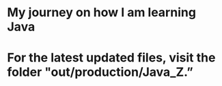# My journey on how I am learning Java
# For the latest updated files, visit the folder "out/production/Java_Z.”
